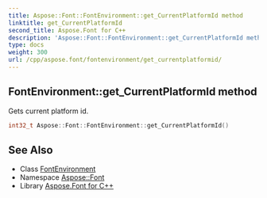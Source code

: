 ```yaml
---
title: Aspose::Font::FontEnvironment::get_CurrentPlatformId method
linktitle: get_CurrentPlatformId
second_title: Aspose.Font for C++
description: 'Aspose::Font::FontEnvironment::get_CurrentPlatformId method. Gets current platform id in C++.'
type: docs
weight: 300
url: /cpp/aspose.font/fontenvironment/get_currentplatformid/
---
```

## FontEnvironment::get_CurrentPlatformId method


Gets current platform id.

```cpp
int32_t Aspose::Font::FontEnvironment::get_CurrentPlatformId()
```

## See Also

* Class [FontEnvironment](../)
* Namespace [Aspose::Font](../../)
* Library [Aspose.Font for C++](../../../)
